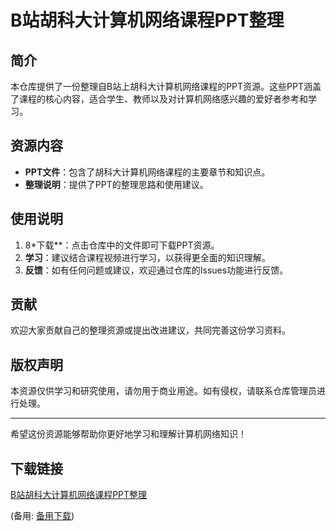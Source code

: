  # B站胡科大计算机网络课程PPT整理

 ## 简介

 本仓库提供了一份整理自B站上胡科大计算机网络课程的PPT资源。这些PPT涵盖了课程的核心内容，适合学生、教师以及对计算机网络感兴趣的爱好者参考和学习。

 ## 资源内容

 - **PPT文件**：包含了胡科大计算机网络课程的主要章节和知识点。
 - **整理说明**：提供了PPT的整理思路和使用建议。

 ## 使用说明

 1. 8*下载**：点击仓库中的文件即可下载PPT资源。
 2. **学习**：建议结合课程视频进行学习，以获得更全面的知识理解。
 3. **反馈**：如有任何问题或建议，欢迎通过仓库的Issues功能进行反馈。

 ## 贡献

 欢迎大家贡献自己的整理资源或提出改进建议，共同完善这份学习资料。

 ## 版权声明

 本资源仅供学习和研究使用，请勿用于商业用途。如有侵权，请联系仓库管理员进行处理。

 ---

 希望这份资源能够帮助你更好地学习和理解计算机网络知识！

 ## 下载链接
 [B站胡科大计算机网络课程PPT整理](https://pan.quark.cn/s/49e0ba34f98d) 

 (备用: [备用下载](https://pan.baidu.com/s/1e2H3YyGsi1TJQ5kp2GjWIA?pwd=1234))

